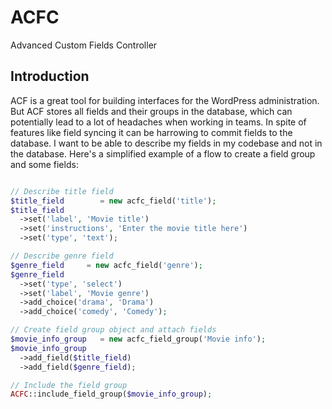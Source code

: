 # ACFC
Advanced Custom Fields Controller


## Introduction
ACF is a great tool for building interfaces for the WordPress administration. But ACF stores all fields and their groups in the database, which can potentially lead to a lot of headaches when working in teams. In spite of features like field syncing it can be harrowing to commit fields to the database. I want to be able to describe my fields in my codebase and not in the database. Here's a simplified example of a flow to create a field group and some fields:
```PHP

// Describe title field
$title_field        = new acfc_field('title');
$title_field
  ->set('label', 'Movie title')
  ->set('instructions', 'Enter the movie title here')
  ->set('type', 'text');

// Describe genre field
$genre_field     = new acfc_field('genre');
$genre_field
  ->set('type', 'select')
  ->set('label', 'Movie genre')
  ->add_choice('drama', 'Drama')
  ->add_choice('comedy', 'Comedy');

// Create field group object and attach fields
$movie_info_group   = new acfc_field_group('Movie info');
$movie_info_group
  ->add_field($title_field)
  ->add_field($genre_field);

// Include the field group
ACFC::include_field_group($movie_info_group);

```
